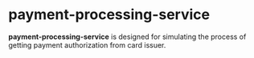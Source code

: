 # payment-processing-service

**payment-processing-service** is designed for simulating the process of getting payment authorization from card issuer. 